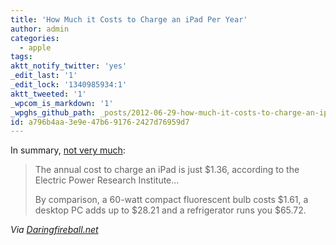 ```yaml
---
title: 'How Much it Costs to Charge an iPad Per Year'
author: admin
categories:
  - apple
tags: 
aktt_notify_twitter: 'yes'
_edit_last: '1'
_edit_lock: '1340985934:1'
aktt_tweeted: '1'
_wpcom_is_markdown: '1'
_wpghs_github_path: _posts/2012-06-29-how-much-it-costs-to-charge-an-ipad-per-year.md
id: a796b4aa-3e9e-47b6-9176-2427d76959d7
---
```

<p>In summary, <a href="http://www.indystar.com/article/20120622/BUSINESS/206220340">not very much</a>:</p>
<blockquote><p>
  The annual cost to charge an iPad is just $1.36, according to the Electric Power Research Institute...</p>
<p>  By comparison, a 60-watt compact fluorescent bulb costs $1.61, a desktop PC adds up to $28.21 and a refrigerator runs you $65.72.
</p></blockquote>
<p><em>Via <a href="http://daringfireball.net/linked/2012/06/24/ipad-charge-cost">Daringfireball.net</a></em></p>
